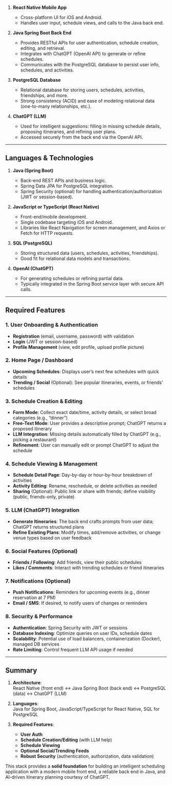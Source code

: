 
1. **React Native Mobile App**  
   - Cross-platform UI for iOS and Android.  
   - Handles user input, schedule views, and calls to the Java back end.

2. **Java Spring Boot Back End**  
   - Provides RESTful APIs for user authentication, schedule creation, editing, and retrieval.  
   - Integrates with ChatGPT (OpenAI API) to generate or refine schedules.  
   - Communicates with the PostgreSQL database to persist user info, schedules, and activities.

3. **PostgreSQL Database**  
   - Relational database for storing users, schedules, activities, friendships, and more.  
   - Strong consistency (ACID) and ease of modeling relational data (one-to-many relationships, etc.).

4. **ChatGPT (LLM)**  
   - Used for intelligent suggestions: filling in missing schedule details, proposing itineraries, and refining user plans.  
   - Accessed securely from the back end via the OpenAI API.

---

## Languages & Technologies

1. **Java (Spring Boot)**  
   - Back-end REST APIs and business logic.  
   - Spring Data JPA for PostgreSQL integration.  
   - Spring Security (optional) for handling authentication/authorization (JWT or session-based).

2. **JavaScript or TypeScript (React Native)**  
   - Front-end/mobile development.  
   - Single codebase targeting iOS and Android.  
   - Libraries like React Navigation for screen management, and Axios or Fetch for HTTP requests.

3. **SQL (PostgreSQL)**  
   - Storing structured data (users, schedules, activities, friendships).  
   - Good fit for relational data models and transactions.

4. **OpenAI (ChatGPT)**  
   - For generating schedules or refining partial data.  
   - Typically integrated in the Spring Boot service layer with secure API calls.

---

## Required Features

### 1. User Onboarding & Authentication
- **Registration** (email, username, password) with validation  
- **Login** (JWT or session-based)  
- **Profile Management** (view, edit profile, upload profile picture)

### 2. Home Page / Dashboard
- **Upcoming Schedules**: Displays user’s next few schedules with quick details  
- **Trending / Social** (Optional): See popular itineraries, events, or friends’ schedules

### 3. Schedule Creation & Editing
- **Form Mode**: Collect exact date/time, activity details, or select broad categories (e.g., “dinner”)  
- **Free-Text Mode**: User provides a descriptive prompt; ChatGPT returns a proposed itinerary  
- **LLM Integration**: Missing details automatically filled by ChatGPT (e.g., picking a restaurant)  
- **Refinement**: User can manually edit or prompt ChatGPT to adjust the schedule

### 4. Schedule Viewing & Management
- **Schedule Detail Page**: Day-by-day or hour-by-hour breakdown of activities  
- **Activity Editing**: Rename, reschedule, or delete activities as needed  
- **Sharing** (Optional): Public link or share with friends; define visibility (public, friends-only, private)

### 5. LLM (ChatGPT) Integration
- **Generate Itineraries**: The back end crafts prompts from user data; ChatGPT returns structured plans  
- **Refine Existing Plans**: Modify times, add/remove activities, or change venue types based on user feedback

### 6. Social Features (Optional)
- **Friends / Following**: Add friends, view their public schedules  
- **Likes / Comments**: Interact with trending schedules or friend itineraries

### 7. Notifications (Optional)
- **Push Notifications**: Reminders for upcoming events (e.g., dinner reservation at 7 PM)  
- **Email / SMS**: If desired, to notify users of changes or reminders

### 8. Security & Performance
- **Authentication**: Spring Security with JWT or sessions  
- **Database Indexing**: Optimize queries on user IDs, schedule dates  
- **Scalability**: Potential use of load balancers, containerization (Docker), managed DB services  
- **Rate Limiting**: Control frequent LLM API usage if needed

---

## Summary

1. **Architecture**:  
   React Native (front end) ↔ Java Spring Boot (back end) ↔ PostgreSQL (data) ↔ ChatGPT (LLM)

2. **Languages**:  
   Java for Spring Boot, JavaScript/TypeScript for React Native, SQL for PostgreSQL

3. **Required Features**:  
   - **User Auth**  
   - **Schedule Creation/Editing** (with LLM help)  
   - **Schedule Viewing**  
   - **Optional Social/Trending Feeds**  
   - **Robust Security** (authentication, authorization, data validation)

This stack provides a **solid foundation** for building an intelligent scheduling application with a modern mobile front end, a reliable back end in Java, and AI-driven itinerary planning courtesy of ChatGPT.

